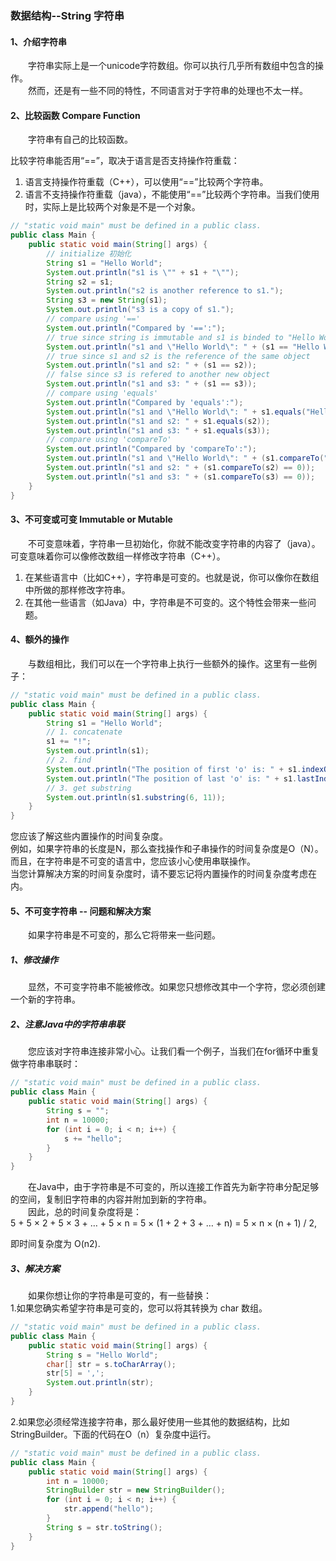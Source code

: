 ### 数据结构--String 字符串
#### 1、介绍字符串
&emsp;&emsp;字符串实际上是一个unicode字符数组。你可以执行几乎所有数组中包含的操作。<br>
&emsp;&emsp;然而，还是有一些不同的特性，不同语言对于字符串的处理也不太一样。
#### 2、比较函数 Compare Function
&emsp;&emsp;字符串有自己的比较函数。

比较字符串能否用“==”，取决于语言是否支持操作符重载：
1. 语言支持操作符重载（C++），可以使用“==”比较两个字符串。
2. 语言不支持操作符重载（java），不能使用“==”比较两个字符串。当我们使用时，实际上是比较两个对象是不是一个对象。
```java
// "static void main" must be defined in a public class.
public class Main {
    public static void main(String[] args) {
        // initialize 初始化
        String s1 = "Hello World";
        System.out.println("s1 is \"" + s1 + "\"");
        String s2 = s1;
        System.out.println("s2 is another reference to s1.");
        String s3 = new String(s1);
        System.out.println("s3 is a copy of s1.");
        // compare using '=='
        System.out.println("Compared by '==':");
        // true since string is immutable and s1 is binded to "Hello World"
        System.out.println("s1 and \"Hello World\": " + (s1 == "Hello World"));
        // true since s1 and s2 is the reference of the same object
        System.out.println("s1 and s2: " + (s1 == s2));
        // false since s3 is refered to another new object
        System.out.println("s1 and s3: " + (s1 == s3));
        // compare using 'equals'
        System.out.println("Compared by 'equals':");
        System.out.println("s1 and \"Hello World\": " + s1.equals("Hello World"));
        System.out.println("s1 and s2: " + s1.equals(s2));
        System.out.println("s1 and s3: " + s1.equals(s3));
        // compare using 'compareTo'
        System.out.println("Compared by 'compareTo':");
        System.out.println("s1 and \"Hello World\": " + (s1.compareTo("Hello World") == 0));
        System.out.println("s1 and s2: " + (s1.compareTo(s2) == 0));
        System.out.println("s1 and s3: " + (s1.compareTo(s3) == 0));
    }
}
```
#### 3、不可变或可变 Immutable or Mutable
&emsp;&emsp;不可变意味着，字符串一旦初始化，你就不能改变字符串的内容了（java）。可变意味着你可以像修改数组一样修改字符串（C++）。
1. 在某些语言中（比如C++），字符串是可变的。也就是说，你可以像你在数组中所做的那样修改字符串。
2. 在其他一些语言（如Java）中，字符串是不可变的。这个特性会带来一些问题。

#### 4、额外的操作
&emsp;&emsp;与数组相比，我们可以在一个字符串上执行一些额外的操作。这里有一些例子：
```java
// "static void main" must be defined in a public class.
public class Main {
    public static void main(String[] args) {
        String s1 = "Hello World";
        // 1. concatenate
        s1 += "!";
        System.out.println(s1);
        // 2. find
        System.out.println("The position of first 'o' is: " + s1.indexOf('o'));
        System.out.println("The position of last 'o' is: " + s1.lastIndexOf('o'));
        // 3. get substring
        System.out.println(s1.substring(6, 11));
    }
}
```

您应该了解这些内置操作的时间复杂度。<br>
例如，如果字符串的长度是N，那么查找操作和子串操作的时间复杂度是O（N）。<br>
而且，在字符串是不可变的语言中，您应该小心使用串联操作。<br>
当您计算解决方案的时间复杂度时，请不要忘记将内置操作的时间复杂度考虑在内。

#### 5、不可变字符串 -- 问题和解决方案
&emsp;&emsp;如果字符串是不可变的，那么它将带来一些问题。

##### 1、修改操作
&emsp;&emsp;显然，不可变字符串不能被修改。如果您只想修改其中一个字符，您必须创建一个新的字符串。

##### 2、注意Java中的字符串串联
&emsp;&emsp;您应该对字符串连接非常小心。让我们看一个例子，当我们在for循环中重复做字符串串联时：
```java
// "static void main" must be defined in a public class.
public class Main {
    public static void main(String[] args) {
        String s = "";
        int n = 10000;
        for (int i = 0; i < n; i++) {
            s += "hello";
        }
    }
}
```
&emsp;&emsp;在Java中，由于字符串是不可变的，所以连接工作首先为新字符串分配足够的空间，复制旧字符串的内容并附加到新的字符串。<br>
&emsp;&emsp;因此，总的时间复杂度将是：\
  5 + 5 × 2 + 5 × 3 + … + 5 × n
= 5 × (1 + 2 + 3 + … + n)
= 5 × n × (n + 1) / 2,

即时间复杂度为 O(n2).

##### 3、解决方案
&emsp;&emsp;如果你想让你的字符串是可变的，有一些替换：<br>
1.如果您确实希望字符串是可变的，您可以将其转换为 char 数组。
```java
// "static void main" must be defined in a public class.
public class Main {
    public static void main(String[] args) {
        String s = "Hello World";
        char[] str = s.toCharArray();
        str[5] = ',';
        System.out.println(str);
    }
}
```
2.如果您必须经常连接字符串，那么最好使用一些其他的数据结构，比如 StringBuilder。下面的代码在O（n）复杂度中运行。
```java
// "static void main" must be defined in a public class.
public class Main {
    public static void main(String[] args) {
        int n = 10000;
        StringBuilder str = new StringBuilder();
        for (int i = 0; i < n; i++) {
            str.append("hello");
        }
        String s = str.toString();
    }
}
```